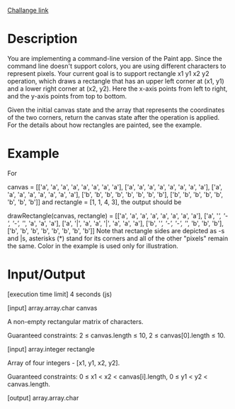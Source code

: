 [Challange link](https://codefights.com/arcade/code-arcade/list-backwoods/uFQEiM4trARdm2z46)
# Description
You are implementing a command-line version of the Paint app. Since the command line doesn't support colors, you are using different characters to represent pixels. Your current goal is to support rectangle x1 y1 x2 y2 operation, which draws a rectangle that has an upper left corner at (x1, y1) and a lower right corner at (x2, y2). Here the x-axis points from left to right, and the y-axis points from top to bottom.

Given the initial canvas state and the array that represents the coordinates of the two corners, return the canvas state after the operation is applied. For the details about how rectangles are painted, see the example.

# Example

For

canvas = [['a', 'a', 'a', 'a', 'a', 'a', 'a', 'a'],
          ['a', 'a', 'a', 'a', 'a', 'a', 'a', 'a'],
          ['a', 'a', 'a', 'a', 'a', 'a', 'a', 'a'],
          ['b', 'b', 'b', 'b', 'b', 'b', 'b', 'b'],
          ['b', 'b', 'b', 'b', 'b', 'b', 'b', 'b']]
and rectangle = [1, 1, 4, 3], the output should be


drawRectangle(canvas, rectangle) = [['a', 'a', 'a', 'a', 'a', 'a', 'a', 'a'],
                                    ['a', '*', '-', '-', '*', 'a', 'a', 'a'],
                                    ['a', '|', 'a', 'a', '|', 'a', 'a', 'a'],
                                    ['b', '*', '-', '-', '*', 'b', 'b', 'b'],
                                    ['b', 'b', 'b', 'b', 'b', 'b', 'b', 'b']]
Note that rectangle sides are depicted as -s and |s, asterisks (*) stand for its corners and all of the other "pixels" remain the same. Color in the example is used only for illustration.

# Input/Output

[execution time limit] 4 seconds (js)

[input] array.array.char canvas

A non-empty rectangular matrix of characters.

Guaranteed constraints:
2 ≤ canvas.length ≤ 10,
2 ≤ canvas[0].length ≤ 10.

[input] array.integer rectangle

Array of four integers - [x1, y1, x2, y2].

Guaranteed constraints:
0 ≤ x1 < x2 < canvas[i].length,
0 ≤ y1 < y2 < canvas.length.

[output] array.array.char